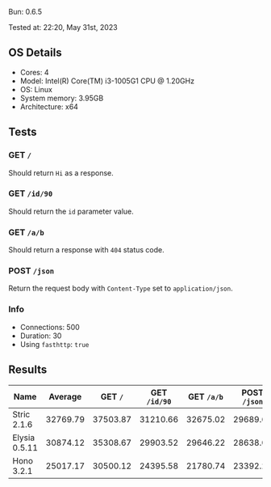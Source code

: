 Bun: 0.6.5

Tested at: 22:20, May 31st, 2023

## OS Details
- Cores: 4
- Model: Intel(R) Core(TM) i3-1005G1 CPU @ 1.20GHz
- OS: Linux
- System memory: 3.95GB
- Architecture: x64
## Tests
### GET `/`
Should return `Hi` as a response.
### GET `/id/90`
Should return the `id` parameter value.
### GET `/a/b`
Should return a response with `404` status code.
### POST `/json`
Return the request body with `Content-Type` set to `application/json`.
### Info
- Connections: 500
- Duration: 30
- Using `fasthttp`: `true`

## Results
| Name | Average | GET `/` | GET `/id/90` | GET `/a/b` | POST `/json` |
| --- | --- | --- | --- | --- | --- | 
| Stric 2.1.6 | 32769.79 | 37503.87 | 31210.66 | 32675.02 | 29689.62 |
| Elysia 0.5.11 | 30874.12 | 35308.67 | 29903.52 | 29646.22 | 28638.08 |
| Hono 3.2.1 | 25017.17 | 30500.12 | 24395.58 | 21780.74 | 23392.24 |